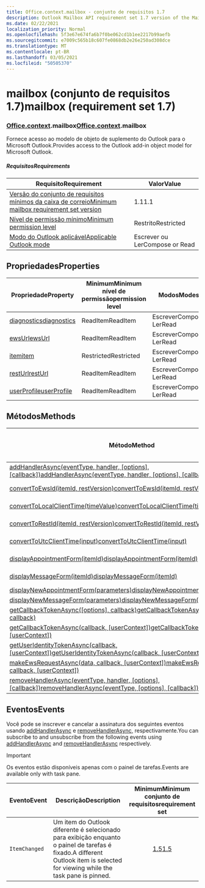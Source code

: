 ```yaml
---
title: Office.context.mailbox - conjunto de requisitos 1.7
description: Outlook Mailbox API requirement set 1.7 version of the Mailbox object model.
ms.date: 02/22/2021
localization_priority: Normal
ms.openlocfilehash: 5f3e67e674fa6b7f0be062cd1b1ee2217b99aefb
ms.sourcegitcommit: e7009c565b18c607fe0868db2e26e250ad308dce
ms.translationtype: MT
ms.contentlocale: pt-BR
ms.lasthandoff: 03/05/2021
ms.locfileid: "50505370"
---
```

# <a name="mailbox-requirement-set-17"></a><span data-ttu-id="e30a9-103">mailbox (conjunto de requisitos 1.7)</span><span class="sxs-lookup"><span data-stu-id="e30a9-103">mailbox (requirement set 1.7)</span></span>

### <a name="officecontextmailbox"></a><span data-ttu-id="e30a9-104">[Office](office.md)[.context](office.context.md).mailbox</span><span class="sxs-lookup"><span data-stu-id="e30a9-104">[Office](office.md)[.context](office.context.md).mailbox</span></span>

<span data-ttu-id="e30a9-105">Fornece acesso ao modelo de objeto de suplemento do Outlook para o Microsoft Outlook.</span><span class="sxs-lookup"><span data-stu-id="e30a9-105">Provides access to the Outlook add-in object model for Microsoft Outlook.</span></span>

##### <a name="requirements"></a><span data-ttu-id="e30a9-106">Requisitos</span><span class="sxs-lookup"><span data-stu-id="e30a9-106">Requirements</span></span>

|<span data-ttu-id="e30a9-107">Requisito</span><span class="sxs-lookup"><span data-stu-id="e30a9-107">Requirement</span></span>| <span data-ttu-id="e30a9-108">Valor</span><span class="sxs-lookup"><span data-stu-id="e30a9-108">Value</span></span>|
|---|---|
|[<span data-ttu-id="e30a9-109">Versão do conjunto de requisitos mínimos da caixa de correio</span><span class="sxs-lookup"><span data-stu-id="e30a9-109">Minimum mailbox requirement set version</span></span>](../../requirement-sets/outlook-api-requirement-sets.md)| <span data-ttu-id="e30a9-110">1.1</span><span class="sxs-lookup"><span data-stu-id="e30a9-110">1.1</span></span>|
|[<span data-ttu-id="e30a9-111">Nível de permissão mínimo</span><span class="sxs-lookup"><span data-stu-id="e30a9-111">Minimum permission level</span></span>](../../../outlook/understanding-outlook-add-in-permissions.md)| <span data-ttu-id="e30a9-112">Restrito</span><span class="sxs-lookup"><span data-stu-id="e30a9-112">Restricted</span></span>|
|[<span data-ttu-id="e30a9-113">Modo do Outlook aplicável</span><span class="sxs-lookup"><span data-stu-id="e30a9-113">Applicable Outlook mode</span></span>](../../../outlook/outlook-add-ins-overview.md#extension-points)| <span data-ttu-id="e30a9-114">Escrever ou Ler</span><span class="sxs-lookup"><span data-stu-id="e30a9-114">Compose or Read</span></span>|

## <a name="properties"></a><span data-ttu-id="e30a9-115">Propriedades</span><span class="sxs-lookup"><span data-stu-id="e30a9-115">Properties</span></span>

| <span data-ttu-id="e30a9-116">Propriedade</span><span class="sxs-lookup"><span data-stu-id="e30a9-116">Property</span></span> | <span data-ttu-id="e30a9-117">Minimum</span><span class="sxs-lookup"><span data-stu-id="e30a9-117">Minimum</span></span><br><span data-ttu-id="e30a9-118">nível de permissão</span><span class="sxs-lookup"><span data-stu-id="e30a9-118">permission level</span></span> | <span data-ttu-id="e30a9-119">Modos</span><span class="sxs-lookup"><span data-stu-id="e30a9-119">Modes</span></span> | <span data-ttu-id="e30a9-120">Tipo de retorno</span><span class="sxs-lookup"><span data-stu-id="e30a9-120">Return type</span></span> | <span data-ttu-id="e30a9-121">Minimum</span><span class="sxs-lookup"><span data-stu-id="e30a9-121">Minimum</span></span><br><span data-ttu-id="e30a9-122">conjunto de requisitos</span><span class="sxs-lookup"><span data-stu-id="e30a9-122">requirement set</span></span> |
|---|---|---|---|:---:|
| [<span data-ttu-id="e30a9-123">diagnostics</span><span class="sxs-lookup"><span data-stu-id="e30a9-123">diagnostics</span></span>](/javascript/api/outlook/office.mailbox?view=outlook-js-1.7&preserve-view=true#diagnostics) | <span data-ttu-id="e30a9-124">ReadItem</span><span class="sxs-lookup"><span data-stu-id="e30a9-124">ReadItem</span></span> | <span data-ttu-id="e30a9-125">Escrever</span><span class="sxs-lookup"><span data-stu-id="e30a9-125">Compose</span></span><br><span data-ttu-id="e30a9-126">Ler</span><span class="sxs-lookup"><span data-stu-id="e30a9-126">Read</span></span> | [<span data-ttu-id="e30a9-127">Diagnostics</span><span class="sxs-lookup"><span data-stu-id="e30a9-127">Diagnostics</span></span>](/javascript/api/outlook/office.diagnostics?view=outlook-js-1.7&preserve-view=true) | [<span data-ttu-id="e30a9-128">1.1</span><span class="sxs-lookup"><span data-stu-id="e30a9-128">1.1</span></span>](../requirement-set-1.1/outlook-requirement-set-1.1.md) |
| [<span data-ttu-id="e30a9-129">ewsUrl</span><span class="sxs-lookup"><span data-stu-id="e30a9-129">ewsUrl</span></span>](/javascript/api/outlook/office.mailbox?view=outlook-js-1.7&preserve-view=true#ewsurl) | <span data-ttu-id="e30a9-130">ReadItem</span><span class="sxs-lookup"><span data-stu-id="e30a9-130">ReadItem</span></span> | <span data-ttu-id="e30a9-131">Escrever</span><span class="sxs-lookup"><span data-stu-id="e30a9-131">Compose</span></span><br><span data-ttu-id="e30a9-132">Ler</span><span class="sxs-lookup"><span data-stu-id="e30a9-132">Read</span></span> | <span data-ttu-id="e30a9-133">Cadeia de caracteres</span><span class="sxs-lookup"><span data-stu-id="e30a9-133">String</span></span> | [<span data-ttu-id="e30a9-134">1.1</span><span class="sxs-lookup"><span data-stu-id="e30a9-134">1.1</span></span>](../requirement-set-1.1/outlook-requirement-set-1.1.md) |
| [<span data-ttu-id="e30a9-135">item</span><span class="sxs-lookup"><span data-stu-id="e30a9-135">item</span></span>](office.context.mailbox.item.md) | <span data-ttu-id="e30a9-136">Restricted</span><span class="sxs-lookup"><span data-stu-id="e30a9-136">Restricted</span></span> | <span data-ttu-id="e30a9-137">Escrever</span><span class="sxs-lookup"><span data-stu-id="e30a9-137">Compose</span></span><br><span data-ttu-id="e30a9-138">Ler</span><span class="sxs-lookup"><span data-stu-id="e30a9-138">Read</span></span> | [<span data-ttu-id="e30a9-139">Item</span><span class="sxs-lookup"><span data-stu-id="e30a9-139">Item</span></span>](/javascript/api/outlook/office.item?view=outlook-js-1.7&preserve-view=true) | [<span data-ttu-id="e30a9-140">1.1</span><span class="sxs-lookup"><span data-stu-id="e30a9-140">1.1</span></span>](../requirement-set-1.1/outlook-requirement-set-1.1.md) |
| [<span data-ttu-id="e30a9-141">restUrl</span><span class="sxs-lookup"><span data-stu-id="e30a9-141">restUrl</span></span>](/javascript/api/outlook/office.mailbox?view=outlook-js-1.7&preserve-view=true#resturl) | <span data-ttu-id="e30a9-142">ReadItem</span><span class="sxs-lookup"><span data-stu-id="e30a9-142">ReadItem</span></span> | <span data-ttu-id="e30a9-143">Escrever</span><span class="sxs-lookup"><span data-stu-id="e30a9-143">Compose</span></span><br><span data-ttu-id="e30a9-144">Ler</span><span class="sxs-lookup"><span data-stu-id="e30a9-144">Read</span></span> | <span data-ttu-id="e30a9-145">Cadeia de caracteres</span><span class="sxs-lookup"><span data-stu-id="e30a9-145">String</span></span> | [<span data-ttu-id="e30a9-146">1.5</span><span class="sxs-lookup"><span data-stu-id="e30a9-146">1.5</span></span>](../requirement-set-1.5/outlook-requirement-set-1.5.md) |
| [<span data-ttu-id="e30a9-147">userProfile</span><span class="sxs-lookup"><span data-stu-id="e30a9-147">userProfile</span></span>](/javascript/api/outlook/office.mailbox?view=outlook-js-1.7&preserve-view=true#userprofile) | <span data-ttu-id="e30a9-148">ReadItem</span><span class="sxs-lookup"><span data-stu-id="e30a9-148">ReadItem</span></span> | <span data-ttu-id="e30a9-149">Escrever</span><span class="sxs-lookup"><span data-stu-id="e30a9-149">Compose</span></span><br><span data-ttu-id="e30a9-150">Ler</span><span class="sxs-lookup"><span data-stu-id="e30a9-150">Read</span></span> | [<span data-ttu-id="e30a9-151">UserProfile</span><span class="sxs-lookup"><span data-stu-id="e30a9-151">UserProfile</span></span>](/javascript/api/outlook/office.userprofile?view=outlook-js-1.7&preserve-view=true) | [<span data-ttu-id="e30a9-152">1.1</span><span class="sxs-lookup"><span data-stu-id="e30a9-152">1.1</span></span>](../requirement-set-1.1/outlook-requirement-set-1.1.md) |

## <a name="methods"></a><span data-ttu-id="e30a9-153">Métodos</span><span class="sxs-lookup"><span data-stu-id="e30a9-153">Methods</span></span>

| <span data-ttu-id="e30a9-154">Método</span><span class="sxs-lookup"><span data-stu-id="e30a9-154">Method</span></span> | <span data-ttu-id="e30a9-155">Minimum</span><span class="sxs-lookup"><span data-stu-id="e30a9-155">Minimum</span></span><br><span data-ttu-id="e30a9-156">nível de permissão</span><span class="sxs-lookup"><span data-stu-id="e30a9-156">permission level</span></span> | <span data-ttu-id="e30a9-157">Modos</span><span class="sxs-lookup"><span data-stu-id="e30a9-157">Modes</span></span> | <span data-ttu-id="e30a9-158">Minimum</span><span class="sxs-lookup"><span data-stu-id="e30a9-158">Minimum</span></span><br><span data-ttu-id="e30a9-159">conjunto de requisitos</span><span class="sxs-lookup"><span data-stu-id="e30a9-159">requirement set</span></span> |
|---|---|---|:---:|
| <span data-ttu-id="e30a9-160">[addHandlerAsync(eventType, handler, [options], [callback])](/javascript/api/outlook/office.mailbox?view=outlook-js-1.7&preserve-view=true#addhandlerasync-eventtype--handler--options--callback-)</span><span class="sxs-lookup"><span data-stu-id="e30a9-160">[addHandlerAsync(eventType, handler, [options], [callback])](/javascript/api/outlook/office.mailbox?view=outlook-js-1.7&preserve-view=true#addhandlerasync-eventtype--handler--options--callback-)</span></span> | <span data-ttu-id="e30a9-161">ReadItem</span><span class="sxs-lookup"><span data-stu-id="e30a9-161">ReadItem</span></span> | <span data-ttu-id="e30a9-162">Escrever</span><span class="sxs-lookup"><span data-stu-id="e30a9-162">Compose</span></span><br><span data-ttu-id="e30a9-163">Ler</span><span class="sxs-lookup"><span data-stu-id="e30a9-163">Read</span></span> | [<span data-ttu-id="e30a9-164">1.5</span><span class="sxs-lookup"><span data-stu-id="e30a9-164">1.5</span></span>](../requirement-set-1.5/outlook-requirement-set-1.5.md) |
| [<span data-ttu-id="e30a9-165">convertToEwsId(itemId, restVersion)</span><span class="sxs-lookup"><span data-stu-id="e30a9-165">convertToEwsId(itemId, restVersion)</span></span>](/javascript/api/outlook/office.mailbox?view=outlook-js-1.7&preserve-view=true#converttoewsid-itemid--restversion-) | <span data-ttu-id="e30a9-166">Restricted</span><span class="sxs-lookup"><span data-stu-id="e30a9-166">Restricted</span></span> | <span data-ttu-id="e30a9-167">Escrever</span><span class="sxs-lookup"><span data-stu-id="e30a9-167">Compose</span></span><br><span data-ttu-id="e30a9-168">Ler</span><span class="sxs-lookup"><span data-stu-id="e30a9-168">Read</span></span> | [<span data-ttu-id="e30a9-169">1.3</span><span class="sxs-lookup"><span data-stu-id="e30a9-169">1.3</span></span>](../requirement-set-1.3/outlook-requirement-set-1.3.md) |
| [<span data-ttu-id="e30a9-170">convertToLocalClientTime(timeValue)</span><span class="sxs-lookup"><span data-stu-id="e30a9-170">convertToLocalClientTime(timeValue)</span></span>](/javascript/api/outlook/office.mailbox?view=outlook-js-1.7&preserve-view=true#converttolocalclienttime-timevalue-) | <span data-ttu-id="e30a9-171">ReadItem</span><span class="sxs-lookup"><span data-stu-id="e30a9-171">ReadItem</span></span> | <span data-ttu-id="e30a9-172">Escrever</span><span class="sxs-lookup"><span data-stu-id="e30a9-172">Compose</span></span><br><span data-ttu-id="e30a9-173">Ler</span><span class="sxs-lookup"><span data-stu-id="e30a9-173">Read</span></span> | [<span data-ttu-id="e30a9-174">1.1</span><span class="sxs-lookup"><span data-stu-id="e30a9-174">1.1</span></span>](../requirement-set-1.1/outlook-requirement-set-1.1.md) |
| [<span data-ttu-id="e30a9-175">convertToRestId(itemId, restVersion)</span><span class="sxs-lookup"><span data-stu-id="e30a9-175">convertToRestId(itemId, restVersion)</span></span>](/javascript/api/outlook/office.mailbox?view=outlook-js-1.7&preserve-view=true#converttorestid-itemid--restversion-) | <span data-ttu-id="e30a9-176">Restricted</span><span class="sxs-lookup"><span data-stu-id="e30a9-176">Restricted</span></span> | <span data-ttu-id="e30a9-177">Escrever</span><span class="sxs-lookup"><span data-stu-id="e30a9-177">Compose</span></span><br><span data-ttu-id="e30a9-178">Ler</span><span class="sxs-lookup"><span data-stu-id="e30a9-178">Read</span></span> | [<span data-ttu-id="e30a9-179">1.3</span><span class="sxs-lookup"><span data-stu-id="e30a9-179">1.3</span></span>](../requirement-set-1.3/outlook-requirement-set-1.3.md) |
| [<span data-ttu-id="e30a9-180">convertToUtcClientTime(input)</span><span class="sxs-lookup"><span data-stu-id="e30a9-180">convertToUtcClientTime(input)</span></span>](/javascript/api/outlook/office.mailbox?view=outlook-js-1.7&preserve-view=true#converttoutcclienttime-input-) | <span data-ttu-id="e30a9-181">ReadItem</span><span class="sxs-lookup"><span data-stu-id="e30a9-181">ReadItem</span></span> | <span data-ttu-id="e30a9-182">Escrever</span><span class="sxs-lookup"><span data-stu-id="e30a9-182">Compose</span></span><br><span data-ttu-id="e30a9-183">Ler</span><span class="sxs-lookup"><span data-stu-id="e30a9-183">Read</span></span> | [<span data-ttu-id="e30a9-184">1.1</span><span class="sxs-lookup"><span data-stu-id="e30a9-184">1.1</span></span>](../requirement-set-1.1/outlook-requirement-set-1.1.md) |
| [<span data-ttu-id="e30a9-185">displayAppointmentForm(itemId)</span><span class="sxs-lookup"><span data-stu-id="e30a9-185">displayAppointmentForm(itemId)</span></span>](/javascript/api/outlook/office.mailbox?view=outlook-js-1.7&preserve-view=true#displayappointmentform-itemid-) | <span data-ttu-id="e30a9-186">ReadItem</span><span class="sxs-lookup"><span data-stu-id="e30a9-186">ReadItem</span></span> | <span data-ttu-id="e30a9-187">Escrever</span><span class="sxs-lookup"><span data-stu-id="e30a9-187">Compose</span></span><br><span data-ttu-id="e30a9-188">Ler</span><span class="sxs-lookup"><span data-stu-id="e30a9-188">Read</span></span> | [<span data-ttu-id="e30a9-189">1.1</span><span class="sxs-lookup"><span data-stu-id="e30a9-189">1.1</span></span>](../requirement-set-1.1/outlook-requirement-set-1.1.md) |
| [<span data-ttu-id="e30a9-190">displayMessageForm(itemId)</span><span class="sxs-lookup"><span data-stu-id="e30a9-190">displayMessageForm(itemId)</span></span>](/javascript/api/outlook/office.mailbox?view=outlook-js-1.7&preserve-view=true#displaymessageform-itemid-) | <span data-ttu-id="e30a9-191">ReadItem</span><span class="sxs-lookup"><span data-stu-id="e30a9-191">ReadItem</span></span> | <span data-ttu-id="e30a9-192">Escrever</span><span class="sxs-lookup"><span data-stu-id="e30a9-192">Compose</span></span><br><span data-ttu-id="e30a9-193">Ler</span><span class="sxs-lookup"><span data-stu-id="e30a9-193">Read</span></span> | [<span data-ttu-id="e30a9-194">1.1</span><span class="sxs-lookup"><span data-stu-id="e30a9-194">1.1</span></span>](../requirement-set-1.1/outlook-requirement-set-1.1.md) |
| [<span data-ttu-id="e30a9-195">displayNewAppointmentForm(parameters)</span><span class="sxs-lookup"><span data-stu-id="e30a9-195">displayNewAppointmentForm(parameters)</span></span>](/javascript/api/outlook/office.mailbox?view=outlook-js-1.7&preserve-view=true#displaynewappointmentform-parameters-) | <span data-ttu-id="e30a9-196">ReadItem</span><span class="sxs-lookup"><span data-stu-id="e30a9-196">ReadItem</span></span> | <span data-ttu-id="e30a9-197">Ler</span><span class="sxs-lookup"><span data-stu-id="e30a9-197">Read</span></span> | [<span data-ttu-id="e30a9-198">1.1</span><span class="sxs-lookup"><span data-stu-id="e30a9-198">1.1</span></span>](../requirement-set-1.1/outlook-requirement-set-1.1.md) |
| [<span data-ttu-id="e30a9-199">displayNewMessageForm(parameters)</span><span class="sxs-lookup"><span data-stu-id="e30a9-199">displayNewMessageForm(parameters)</span></span>](/javascript/api/outlook/office.mailbox?view=outlook-js-1.7&preserve-view=true#displaynewmessageform-parameters-) | <span data-ttu-id="e30a9-200">ReadItem</span><span class="sxs-lookup"><span data-stu-id="e30a9-200">ReadItem</span></span> | <span data-ttu-id="e30a9-201">Ler</span><span class="sxs-lookup"><span data-stu-id="e30a9-201">Read</span></span> | [<span data-ttu-id="e30a9-202">1.6</span><span class="sxs-lookup"><span data-stu-id="e30a9-202">1.6</span></span>](../requirement-set-1.6/outlook-requirement-set-1.6.md) |
| <span data-ttu-id="e30a9-203">[getCallbackTokenAsync([options], callback)](/javascript/api/outlook/office.mailbox?view=outlook-js-1.7&preserve-view=true#getcallbacktokenasync-options--callback-)</span><span class="sxs-lookup"><span data-stu-id="e30a9-203">[getCallbackTokenAsync([options], callback)](/javascript/api/outlook/office.mailbox?view=outlook-js-1.7&preserve-view=true#getcallbacktokenasync-options--callback-)</span></span> | <span data-ttu-id="e30a9-204">ReadItem</span><span class="sxs-lookup"><span data-stu-id="e30a9-204">ReadItem</span></span> | <span data-ttu-id="e30a9-205">Escrever</span><span class="sxs-lookup"><span data-stu-id="e30a9-205">Compose</span></span><br><span data-ttu-id="e30a9-206">Ler</span><span class="sxs-lookup"><span data-stu-id="e30a9-206">Read</span></span> | [<span data-ttu-id="e30a9-207">1.5</span><span class="sxs-lookup"><span data-stu-id="e30a9-207">1.5</span></span>](../requirement-set-1.5/outlook-requirement-set-1.5.md) |
| <span data-ttu-id="e30a9-208">[getCallbackTokenAsync(callback, [userContext])](/javascript/api/outlook/office.mailbox?view=outlook-js-1.7&preserve-view=true#getcallbacktokenasync-callback--usercontext-)</span><span class="sxs-lookup"><span data-stu-id="e30a9-208">[getCallbackTokenAsync(callback, [userContext])](/javascript/api/outlook/office.mailbox?view=outlook-js-1.7&preserve-view=true#getcallbacktokenasync-callback--usercontext-)</span></span> | <span data-ttu-id="e30a9-209">ReadItem</span><span class="sxs-lookup"><span data-stu-id="e30a9-209">ReadItem</span></span> | <span data-ttu-id="e30a9-210">Escrever</span><span class="sxs-lookup"><span data-stu-id="e30a9-210">Compose</span></span><br><span data-ttu-id="e30a9-211">Ler</span><span class="sxs-lookup"><span data-stu-id="e30a9-211">Read</span></span> | [<span data-ttu-id="e30a9-212">1.3</span><span class="sxs-lookup"><span data-stu-id="e30a9-212">1.3</span></span>](../requirement-set-1.3/outlook-requirement-set-1.3.md)<br>[<span data-ttu-id="e30a9-213">1.1</span><span class="sxs-lookup"><span data-stu-id="e30a9-213">1.1</span></span>](../requirement-set-1.1/outlook-requirement-set-1.1.md) |
| <span data-ttu-id="e30a9-214">[getUserIdentityTokenAsync(callback, [userContext])](/javascript/api/outlook/office.mailbox?view=outlook-js-1.7&preserve-view=true#getuseridentitytokenasync-callback--usercontext-)</span><span class="sxs-lookup"><span data-stu-id="e30a9-214">[getUserIdentityTokenAsync(callback, [userContext])](/javascript/api/outlook/office.mailbox?view=outlook-js-1.7&preserve-view=true#getuseridentitytokenasync-callback--usercontext-)</span></span> | <span data-ttu-id="e30a9-215">ReadItem</span><span class="sxs-lookup"><span data-stu-id="e30a9-215">ReadItem</span></span> | <span data-ttu-id="e30a9-216">Escrever</span><span class="sxs-lookup"><span data-stu-id="e30a9-216">Compose</span></span><br><span data-ttu-id="e30a9-217">Ler</span><span class="sxs-lookup"><span data-stu-id="e30a9-217">Read</span></span> | [<span data-ttu-id="e30a9-218">1.1</span><span class="sxs-lookup"><span data-stu-id="e30a9-218">1.1</span></span>](../requirement-set-1.1/outlook-requirement-set-1.1.md) |
| <span data-ttu-id="e30a9-219">[makeEwsRequestAsync(data, callback, [userContext])](/javascript/api/outlook/office.mailbox?view=outlook-js-1.7&preserve-view=true#makeewsrequestasync-data--callback--usercontext-)</span><span class="sxs-lookup"><span data-stu-id="e30a9-219">[makeEwsRequestAsync(data, callback, [userContext])](/javascript/api/outlook/office.mailbox?view=outlook-js-1.7&preserve-view=true#makeewsrequestasync-data--callback--usercontext-)</span></span> | <span data-ttu-id="e30a9-220">ReadWriteMailbox</span><span class="sxs-lookup"><span data-stu-id="e30a9-220">ReadWriteMailbox</span></span> | <span data-ttu-id="e30a9-221">Escrever</span><span class="sxs-lookup"><span data-stu-id="e30a9-221">Compose</span></span><br><span data-ttu-id="e30a9-222">Ler</span><span class="sxs-lookup"><span data-stu-id="e30a9-222">Read</span></span> | [<span data-ttu-id="e30a9-223">1.1</span><span class="sxs-lookup"><span data-stu-id="e30a9-223">1.1</span></span>](../requirement-set-1.1/outlook-requirement-set-1.1.md) |
| <span data-ttu-id="e30a9-224">[removeHandlerAsync(eventType, handler, [options], [callback])](/javascript/api/outlook/office.mailbox?view=outlook-js-1.7&preserve-view=true#removehandlerasync-eventtype--options--callback-)</span><span class="sxs-lookup"><span data-stu-id="e30a9-224">[removeHandlerAsync(eventType, [options], [callback])](/javascript/api/outlook/office.mailbox?view=outlook-js-1.7&preserve-view=true#removehandlerasync-eventtype--options--callback-)</span></span> | <span data-ttu-id="e30a9-225">ReadItem</span><span class="sxs-lookup"><span data-stu-id="e30a9-225">ReadItem</span></span> | <span data-ttu-id="e30a9-226">Escrever</span><span class="sxs-lookup"><span data-stu-id="e30a9-226">Compose</span></span><br><span data-ttu-id="e30a9-227">Ler</span><span class="sxs-lookup"><span data-stu-id="e30a9-227">Read</span></span> | [<span data-ttu-id="e30a9-228">1.5</span><span class="sxs-lookup"><span data-stu-id="e30a9-228">1.5</span></span>](../requirement-set-1.5/outlook-requirement-set-1.5.md) |

## <a name="events"></a><span data-ttu-id="e30a9-229">Eventos</span><span class="sxs-lookup"><span data-stu-id="e30a9-229">Events</span></span>

<span data-ttu-id="e30a9-230">Você pode se inscrever e cancelar a assinatura dos seguintes eventos usando [addHandlerAsync](/javascript/api/outlook/office.mailbox?view=outlook-js-1.7&preserve-view=true#addhandlerasync-eventtype--handler--options--callback-) e [removeHandlerAsync,](/javascript/api/outlook/office.mailbox?view=outlook-js-1.7&preserve-view=true#removehandlerasync-eventtype--options--callback-) respectivamente.</span><span class="sxs-lookup"><span data-stu-id="e30a9-230">You can subscribe to and unsubscribe from the following events using [addHandlerAsync](/javascript/api/outlook/office.mailbox?view=outlook-js-1.7&preserve-view=true#addhandlerasync-eventtype--handler--options--callback-) and [removeHandlerAsync](/javascript/api/outlook/office.mailbox?view=outlook-js-1.7&preserve-view=true#removehandlerasync-eventtype--options--callback-) respectively.</span></span>

> [!IMPORTANT]
> <span data-ttu-id="e30a9-231">Os eventos estão disponíveis apenas com o painel de tarefas.</span><span class="sxs-lookup"><span data-stu-id="e30a9-231">Events are available only with task pane.</span></span>

| <span data-ttu-id="e30a9-232">Evento</span><span class="sxs-lookup"><span data-stu-id="e30a9-232">Event</span></span> | <span data-ttu-id="e30a9-233">Descrição</span><span class="sxs-lookup"><span data-stu-id="e30a9-233">Description</span></span> | <span data-ttu-id="e30a9-234">Minimum</span><span class="sxs-lookup"><span data-stu-id="e30a9-234">Minimum</span></span><br><span data-ttu-id="e30a9-235">conjunto de requisitos</span><span class="sxs-lookup"><span data-stu-id="e30a9-235">requirement set</span></span> |
|---|---|:---:|
|`ItemChanged`| <span data-ttu-id="e30a9-236">Um item do Outlook diferente é selecionado para exibição enquanto o painel de tarefas é fixado.</span><span class="sxs-lookup"><span data-stu-id="e30a9-236">A different Outlook item is selected for viewing while the task pane is pinned.</span></span> | [<span data-ttu-id="e30a9-237">1.5</span><span class="sxs-lookup"><span data-stu-id="e30a9-237">1.5</span></span>](../requirement-set-1.5/outlook-requirement-set-1.5.md) |
